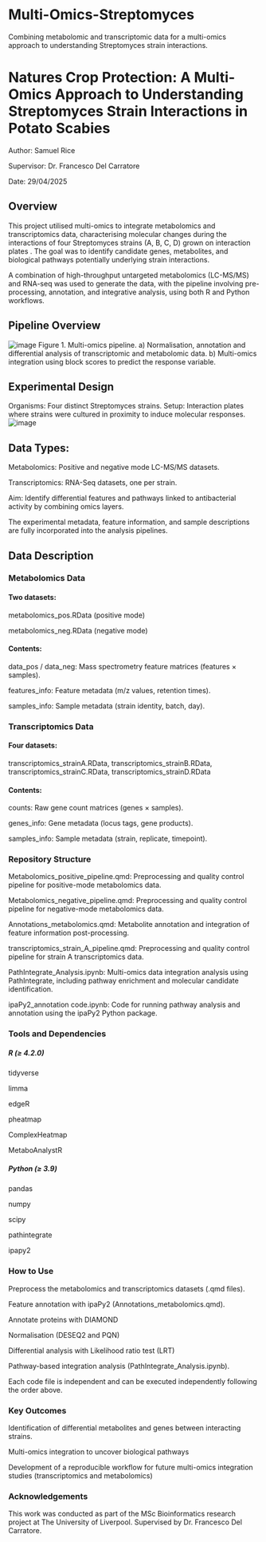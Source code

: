 # Multi-Omics-Streptomyces
Combining metabolomic and transcriptomic data for a multi-omics approach to understanding Streptomyces strain interactions.
# Natures Crop Protection: A Multi-Omics Approach to Understanding Streptomyces Strain Interactions in Potato Scabies

Author: Samuel Rice

Supervisor: Dr. Francesco Del Carratore

Date: 29/04/2025

##  Overview

This project utilised multi-omics to integrate metabolomics and transcriptomics data, characterising molecular changes during the interactions of four Streptomyces strains (A, B, C, D) grown on interaction plates . The goal was to identify candidate genes, metabolites, and biological pathways potentially underlying strain interactions.

A combination of high-throughput untargeted metabolomics (LC-MS/MS) and RNA-seq was used to generate the data, with the pipeline involving pre-processing, annotation, and integrative analysis, using both R and Python workflows.



## Pipeline Overview

![image](https://github.com/user-attachments/assets/dcf7a011-62e4-4aef-8f5b-cbb9ab4b4dbb)
Figure 1. Multi-omics pipeline. a) Normalisation, annotation and differential analysis of transcriptomic and metabolomic data. b) Multi-omics integration using block scores to predict the response variable.



## Experimental Design
Organisms: Four distinct Streptomyces strains.
Setup: Interaction plates where strains were cultured in proximity to induce molecular responses.
![image](https://github.com/user-attachments/assets/9e8d564f-b78f-440d-a13d-f4d3581d9fa2)



## Data Types:

Metabolomics: Positive and negative mode LC-MS/MS datasets.

Transcriptomics: RNA-Seq datasets, one per strain.

Aim: Identify differential features and pathways linked to antibacterial activity by combining omics layers.

The experimental metadata, feature information, and sample descriptions are fully incorporated into the analysis pipelines.

## Data Description

### Metabolomics Data
#### Two datasets:

metabolomics_pos.RData (positive mode)

metabolomics_neg.RData (negative mode)

#### Contents:

data_pos / data_neg: Mass spectrometry feature matrices (features × samples).

features_info: Feature metadata (m/z values, retention times).

samples_info: Sample metadata (strain identity, batch, day).

### Transcriptomics Data
#### Four datasets:

transcriptomics_strainA.RData, transcriptomics_strainB.RData, transcriptomics_strainC.RData, transcriptomics_strainD.RData

#### Contents:

counts: Raw gene count matrices (genes × samples).

genes_info: Gene metadata (locus tags, gene products).

samples_info: Sample metadata (strain, replicate, timepoint).

### Repository Structure
Metabolomics_positive_pipeline.qmd: Preprocessing and quality control pipeline for positive-mode metabolomics data.

Metabolomics_negative_pipeline.qmd: Preprocessing and quality control pipeline for negative-mode metabolomics data.

Annotations_metabolomics.qmd: Metabolite annotation and integration of feature information post-processing.

transcriptomics_strain_A_pipeline.qmd: Preprocessing and quality control pipeline for strain A transcriptomics data.

PathIntegrate_Analysis.ipynb: Multi-omics data integration analysis using PathIntegrate, including pathway enrichment and molecular candidate identification.

ipaPy2_annotation code.ipynb: Code for running pathway analysis and annotation using the ipaPy2 Python package.

### Tools and Dependencies
##### R (≥ 4.2.0)
tidyverse

limma

edgeR

pheatmap

ComplexHeatmap

MetaboAnalystR

##### Python (≥ 3.9)
pandas

numpy

scipy

pathintegrate

ipapy2

### How to Use
Preprocess the metabolomics and transcriptomics datasets (.qmd files).

Feature annotation with ipaPy2 (Annotations_metabolomics.qmd).

Annotate proteins with DIAMOND

Normalisation (DESEQ2 and PQN)

Differential analysis with Likelihood ratio test (LRT)

Pathway-based integration analysis (PathIntegrate_Analysis.ipynb).

Each code file is independent and can be executed independently following the order above.

### Key Outcomes
Identification of differential metabolites and genes between interacting strains.

Multi-omics integration to uncover biological pathways

Development of a reproducible workflow for future multi-omics integration studies (transcriptomics and metabolomics)

### Acknowledgements
This work was conducted as part of the MSc Bioinformatics research project at The University of Liverpool.
Supervised by Dr. Francesco Del Carratore.
